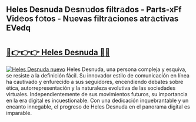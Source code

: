 ## Heles Desnuda D𝚎sn𝚞dos filtr𝚊dos - Parts-xFf Vid𝚎os f𝚘tos - N𝚞evas filtr𝚊ciones atr𝚊ctivas EVedq

# <h2><a href="http://mb8zjeb.tromn.icu/?c=Heles+Desnuda">🔗👉👉👉 Heles Desnuda 🔗🔗</a></h2>

[![Heles Desnuda nuevo](https://i.imgur.com/pEAQMta.gif)](http://mb8zjeb.tromn.icu/?c=Heles+Desnuda)
Heles Desnuda, una persona compleja y esquiva, se resiste a la definición fácil. Su innovador estilo de comunicación en línea ha cautivado y enfurecido a sus seguidores, encendiendo debates sobre ética, autorrepresentación y la naturaleza evolutiva de las sociedades virtuales. Independientemente de sus movimientos futuros, su importancia en la era digital es incuestionable. Con una dedicación inquebrantable y un encanto innegable, el progreso de Heles Desnuda en el panorama digital es imparable.
